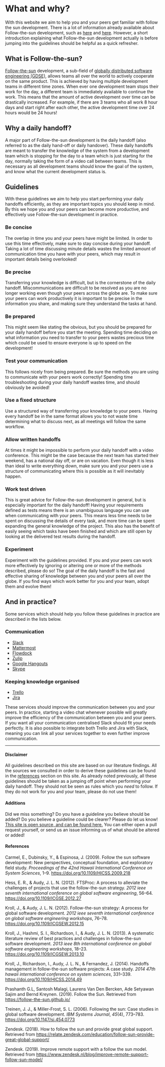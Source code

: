 # What and why?
With this website we aim to help you and your peers get familiar with follow the sun development. There is a lot of information already available about Follow-the-sun development, such as [here](https://en.wikipedia.org/wiki/Follow-the-sun) and [here](https://follow-the-sun.github.io). However, a short introduction explaining what Follow-the-sun development actually is before jumping into the guidelines should be helpful as a quick refresher.

## What is Follow-the-sun?
[Follow-the-sun](https://en.wikipedia.org/wiki/Follow-the-sun) development, a sub-field of [globally distributed software engineering (GDSE)](https://en.wikipedia.org/wiki/Distributed_development#Globally_Distributed_Software_Engineering), allows teams all over the world to actively cooperate on the same product. This is achieved by having multiple development teams in different time zones. When ever one development team stops their work for the day, a different team is immediately available to continue the work. This means that the amount of active development over time can be drastically increased. For example, if there are 3 teams who all work 8 hour days and start right after each other, the active development time over 24 hours would be 24 hours!

## Why a daily handoff?
A major part of Follow-the-sun development is the daily handoff (also referred to as the daily hand-off or daily handover). These daily handoffs are meant to transfer the knowledge of the system from a development team which is stopping for the day to a team which is just starting for the day, normally taking the form of a video call between teams. This is necessary as all development teams should know the goal of the system, and know what the current development status is.

## Guidelines
With these guidelines we aim to help you start performing your daily handoffs efficiently, as they are important topics you should keep in mind. By this we hope you and your peers can become more productive, and effectively use Follow-the-sun development in practice.

### Be concise
The overlap in time you and your peers have might be limited. In order to use this time effectively, make sure to stay concise during your handoff. Taking a lot of time discussing minute details wastes the limited amount of communication time you have with your peers, which may result in important details being overlooked!

### Be precise
Transferring your knowledge is difficult, but is the cornerstone of the daily handoff. Miscommunications are difficult to be resolved as you are no longer working even though your peers across the globe are. To make sure your peers can work productively it is important to be precise in the information you share, and making sure they understand the tasks at hand.

### Be prepared
This might seem like stating the obvious, but you should be prepared for your daily handoff before you start the meeting. Spending time deciding on what information you need to transfer to your peers wastes precious time which could be used to ensure everyone is up to speed on the development!

### Test your communication
This follows nicely from being prepared. Be sure the methods you are using to communicate with your peers work correctly! Spending time troubleshooting during your daily handoff wastes time, and should obviously be avoided!

### Use a fixed structure
Use a structured way of transferring your knowledge to your peers. Having every handoff be in the same format allows you to not waste time determining what to discuss next, as all meetings will follow the same workflow.

### Allow written handoffs
At times it might be impossible to perform your daily handoff with a video conference. This might be the case because the next team has started their weekend, has a national day off, or are on vacation. Even though it is less than ideal to write everything down, make sure you and your peers use a structure of communicating where this is possible as it will inevitably happen.

### Work test driven
This is great advice for Follow-the-sun development in general, but is especially important for the daily handoff! Having your requirements defined as tests means there is an unambiguous language you can use when communicating with your peers. This means less time needs to be spent on discussing the details of every task, and more time can be spent expanding the general knowledge of the project. This also has the benefit of easily seeing which tasks have been finished and which are still open by looking at the delivered test results during the handoff.

### Experiment
Experiment with the guidelines provided. If you and your peers can work more effectively by ignoring or altering one or more of the methods described, please do so! The goal of the daily handoff is the fast and effective sharing of knowledge between you and your peers all over the globe. If you find ways which work better for you and your team, adopt them and evolve them!

## And in practice?
Some services which should help you follow these guidelines in practice are described in the lists below.
### Communication
 - [Slack](https://slack.com/)
 - [Mattermost](https://mattermost.com/)
 - [Flowdock](https://www.flowdock.com/)
 - [Zulip](https://zulipchat.com/)
 - [Google Hangouts](https://hangouts.google.com/)
 - [Skype](https://hangouts.google.com/)

### Keeping knowledge organised
 - [Trello](https://trello.com/)
 - [Jira](https://www.atlassian.com/software/jira)

These services should improve the communication between you and your peers. In practice, starting a video chat whenever possible will greatly improve the efficiency of the communication between you and your peers. If you want all your communication centralised Slack should fit your needs perfectly. It is also possible to integrate both Trello and Jira with Slack, meaning you can link all your services together to even further improve communication.

<hr>

#### Disclaimer
All guidelines described on this site are based on our literature findings. All the sources we consulted in order to derive these guidelines can be found in the [references](#references) section on this site. As already noted previously, all these guidelines should be taken as a jumping off point when performing your daily handoff. They should not be seen as rules which you _need_ to follow. If they do not work for you and your team, please do not use them!

#### Additions
Did we miss something? Do you have a guideline you believe should be added? Do you believe a guideline could be clearer? Please do let us know! [This site is open source, and can be found here.](https://github.com/geweldig/daily-handoff) You can either open a pull request yourself, or send us an issue informing us of what should be altered or added!

#### References
Carmel, E., Dubinsky, Y., & Espinosa, J. (2009). Follow the sun software development: New perspectives, conceptual foundation, and exploratory field study. *Proceedings of the 42nd Hawaii International Conference on System Sciences*, 1–9. <https://doi.org/10.1109/HICSS.2009.218>

Hess, E. R., & Audy, J. L. N. (2012). FTSProc: A process to alleviate the challenges of projects that use the follow-the-sun strategy. *2012 ieee seventh international conference on global software engineering*, 56–64. <https://doi.org/10.1109/ICGSE.2012.27>

Kroll, J., & Audy, J. L. N. (2012). Follow-the-sun strategy: A process for global software development. *2012 ieee seventh international conference on global software engineering workshops*, 76–78. <https://doi.org/10.1109/ICGSEW.2012.15>

Kroll, J., Hashmi, S. I., Richardson, I., & Audy, J. L. N. (2013). A systematic literature review of best practices and challenges in follow-the-sun software development. *2013 ieee 8th international conference on global software engineering workshops*, 18–23. <https://doi.org/10.1109/ICGSEW.2013.10>

Kroll, J., Richardson, I., Audy, J. L. N., & Fernandez, J. (2014). Handoffs management in follow-the-sun software projects: A case study. *2014 47th hawaii international conference on system sciences*, 331–339. <https://doi.org/10.1109/HICSS.2014.49>

Prashanth G.L, Santosh Malagi, Laurens Van Den Bercken, Ade Setyawan Sajim and Bernd Kreynen. (2019). Follow the Sun. Retrieved from <https://follow-the-sun.github.io/>

Treinen, J. J., & Miller-Frost, S. L. (2006). Following the sun: Case studies in global software development. *IBM Systems Journal*, *45*(4), 773–783. <https://doi.org/10.1147/sj.454.0773>

Zendesk. (2018). How to follow the sun and provide great global support. Retrieved from <https://relate.zendesk.com/education/follow-sun-provide-great-global-support/>

Zendesk. (2019). Improve remote support with a follow the sun model. Retrieved from <https://www.zendesk.nl/blog/improve-remote-support-follow-sun-model/>
